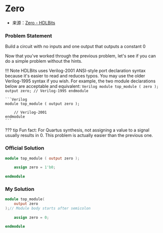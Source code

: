 # Zero
- 来源：[Zero - HDLBits](https://hdlbits.01xz.net/wiki/Zero)

### Problem Statement

Build a circuit with no inputs and one output that outputs a constant 0

Now that you've worked through the previous problem, let's see if you can do a simple problem without the hints.

!!! Note
    HDLBits uses Verilog-2001 ANSI-style port declaration syntax because it's easier to read and reduces typos. You may use the older Verilog-1995 syntax if you wish. For example, the two module declarations below are acceptable and equivalent:
    ```Verilog
    module top_module ( zero );
        output zero;
        // Verilog-1995
    endmodule
    ```

    ```Verilog
    module top_module ( output zero ); 

        // Verilog-2001
    endmodule
    ```

??? tip
    Fun fact: For Quartus synthesis, not assigning a value to a signal usually results in 0. This problem is actually easier than the previous one.

### Official Solution
```Verilog
module top_module ( output zero );
	
	assign zero = 1'b0;
	
endmodule
```

### My Solution
```Verilog
module top_module(
    output zero
);// Module body starts after semicolon
    
    assign zero = 0;

endmodule
```